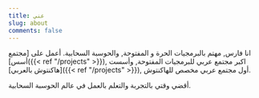 ```yaml
---
title: عني
slug: about
comments: false
---
```


انا فارس, مهتم بالبرمجيات الحرة و المفتوحة, والحوسبة السحابية.
أعمل على [مجتمع أسس]({{< ref "/projects" >}}), اكبر مجتمع عربي للبرمجيات المفتوحة, وأسست [هاكنتوش بالعربي]({{< ref "/projects" >}}), أول مجتمع عربي مخصص للهاكنتوش.

أقضي وقتي بالتجربة والتعلم بالعمل في عالم الحوسبة السحابية.
